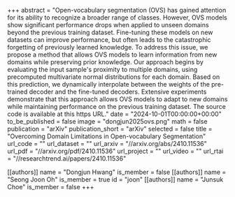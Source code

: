 +++
abstract = "Open-vocabulary segmentation (OVS) has gained attention for its ability to recognize a broader range of classes. However, OVS models show significant performance drops when applied to unseen domains beyond the previous training dataset. Fine-tuning these models on new datasets can improve performance, but often leads to the catastrophic forgetting of previously learned knowledge. To address this issue, we propose a method that allows OVS models to learn information from new domains while preserving prior knowledge. Our approach begins by evaluating the input sample's proximity to multiple domains, using precomputed multivariate normal distributions for each domain. Based on this prediction, we dynamically interpolate between the weights of the pre-trained decoder and the fine-tuned decoders. Extensive experiments demonstrate that this approach allows OVS models to adapt to new domains while maintaining performance on the previous training dataset. The source code is available at this https URL."
date = "2024-10-01T00:00:00+00:00"
to_be_published = false
image = "dongjun2025ovs.png"
math = false
publication = "arXiv"
publication_short = "arXiv"
selected = false
title = "Overcoming Domain Limitations in Open-vocabulary Segmentation"
url_code = ""
url_dataset = ""
url_arxiv = "//arxiv.org/abs/2410.11536"
url_pdf = "//arxiv.org/pdf/2410.11536"
url_project = ""
url_video = ""
url_rtai = "//researchtrend.ai/papers/2410.11536"

[[authors]]
    name = "Dongjun Hwang"
    is_member = false
[[authors]]
    name = "Seong Joon Oh"
    is_member = true
    id = "joon"
[[authors]]
    name = "Junsuk Choe"
    is_member = false
+++
